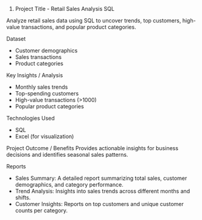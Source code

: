 1. Project Title -  Retail Sales Analysis SQL

Analyze retail sales data using SQL to uncover trends, top customers, high-value transactions, and popular product categories.

Dataset
- Customer demographics
- Sales transactions
- Product categories

Key Insights / Analysis
- Monthly sales trends
- Top-spending customers
- High-value transactions (>1000)
- Popular product categories

Technologies Used
- SQL
- Excel (for visualization)

Project Outcome / Benefits
Provides actionable insights for business decisions and identifies seasonal sales patterns.

Reports
- Sales Summary: A detailed report summarizing total sales, customer demographics, and category performance.
- Trend Analysis: Insights into sales trends across different months and shifts.
- Customer Insights: Reports on top customers and unique customer counts per category.

